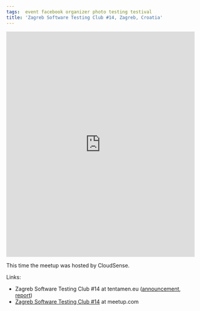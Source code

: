 ```yaml
---
tags:  event facebook organizer photo testing testival
title: 'Zagreb Software Testing Club #14, Zagreb, Croatia'
---
```

<iframe src="https://www.facebook.com/plugins/post.php?href=https%3A%2F%2Fwww.facebook.com%2Fmedia%2Fset%2F%3Fset%3Da.10153749733202290.1073741857.735252289%26type%3D3&width=500" width="500" height="597" style="border:none;overflow:hidden" scrolling="no" frameborder="0" allowTransparency="true"></iframe>

This time the meetup was hosted by CloudSense.

Links:

- Zagreb Software Testing Club #14 at tentamen.eu ([announcement](http://blog.tentamen.eu/announcement-for-zagreb-stc-14-meetup/), [report](http://blog.tentamen.eu/report-on-zagreb-stc-14/))
- [Zagreb Software Testing Club #14](https://www.meetup.com/SoftwareTestingClub/events/167263192/) at meetup.com
